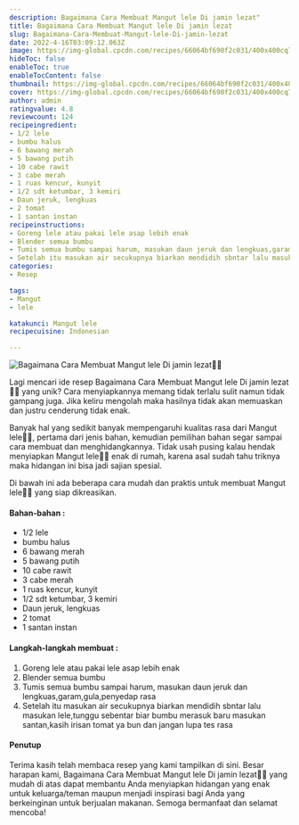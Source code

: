 ```yaml
---
description: Bagaimana Cara Membuat Mangut lele Di jamin lezat"
title: Bagaimana Cara Membuat Mangut lele Di jamin lezat
slug: Bagaimana-Cara-Membuat-Mangut-lele-Di-jamin-lezat
date: 2022-4-16T03:09:12.063Z
image: https://img-global.cpcdn.com/recipes/66064bf690f2c031/400x400cq70/photo.jpg
hideToc: false
enableToc: true
enableTocContent: false
thumbnail: https://img-global.cpcdn.com/recipes/66064bf690f2c031/400x400cq70/photo.jpg
cover: https://img-global.cpcdn.com/recipes/66064bf690f2c031/400x400cq70/photo.jpg
author: admin
ratingvalue: 4.8
reviewcount: 124
recipeingredient:
- 1/2 lele
- bumbu halus
- 6 bawang merah
- 5 bawang putih
- 10 cabe rawit
- 3 cabe merah
- 1 ruas kencur, kunyit
- 1/2 sdt ketumbar, 3 kemiri
- Daun jeruk, lengkuas
- 2 tomat
- 1 santan instan
recipeinstructions:
- Goreng lele atau pakai lele asap lebih enak
- Blender semua bumbu
- Tumis semua bumbu sampai harum, masukan daun jeruk dan lengkuas,garam,gula,penyedap rasa
- Setelah itu masukan air secukupnya biarkan mendidih sbntar lalu masukan lele,tunggu sebentar biar bumbu merasuk baru masukan santan,kasih irisan tomat ya bun dan jangan lupa tes rasa
categories:
- Resep

tags:
- Mangut
- lele

katakunci: Mangut lele
recipecuisine: Indonesian

---
```


![Bagaimana Cara Membuat Mangut lele Di jamin lezat👩‍🍳](https://img-global.cpcdn.com/recipes/66064bf690f2c031/400x400cq70/photo.jpg)

Lagi mencari ide resep Bagaimana Cara Membuat Mangut lele Di jamin lezat👩‍🍳 yang unik? Cara menyiapkannya memang tidak terlalu sulit namun tidak gampang juga. Jika keliru mengolah maka hasilnya tidak akan memuaskan dan justru cenderung tidak enak.

Banyak hal yang sedikit banyak mempengaruhi kualitas rasa dari Mangut lele👩‍🍳, pertama dari jenis bahan, kemudian pemilihan bahan segar sampai cara membuat dan menghidangkannya. Tidak usah pusing kalau hendak menyiapkan Mangut lele👩‍🍳 enak di rumah, karena asal sudah tahu triknya maka hidangan ini bisa jadi sajian spesial.

Di bawah ini ada beberapa cara mudah dan praktis untuk membuat Mangut lele👩‍🍳 yang siap dikreasikan.

<!--inarticleads1-->

#### Bahan-bahan :

- 1/2 lele
- bumbu halus
- 6 bawang merah
- 5 bawang putih
- 10 cabe rawit
- 3 cabe merah
- 1 ruas kencur, kunyit
- 1/2 sdt ketumbar, 3 kemiri
- Daun jeruk, lengkuas
- 2 tomat
- 1 santan instan

<!--inarticleads2-->

#### Langkah-langkah membuat :

1. Goreng lele atau pakai lele asap lebih enak
1. Blender semua bumbu
1. Tumis semua bumbu sampai harum, masukan daun jeruk dan lengkuas,garam,gula,penyedap rasa
1. Setelah itu masukan air secukupnya biarkan mendidih sbntar lalu masukan lele,tunggu sebentar biar bumbu merasuk baru masukan santan,kasih irisan tomat ya bun dan jangan lupa tes rasa

#### Penutup

Terima kasih telah membaca resep yang kami tampilkan di sini. Besar harapan kami, Bagaimana Cara Membuat Mangut lele Di jamin lezat👩‍🍳 yang mudah di atas dapat membantu Anda menyiapkan hidangan yang enak untuk keluarga/teman maupun menjadi inspirasi bagi Anda yang berkeinginan untuk berjualan makanan. Semoga bermanfaat dan selamat mencoba!